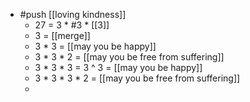 - #push [[loving kindness]]
  - 27 = 3 * #3 * [[3]]
  - 3 = [[merge]]
  - 3 * 3 = [[may you be happy]]
  - 3 * 3 * 2 = [[may you be free from suffering]]
  - 3 * 3 * 3 = 3 ^ 3 = [[may you be happy]]
  - 3 * 3 * 3 * 2 = [[may you be free from suffering]]
  - 
